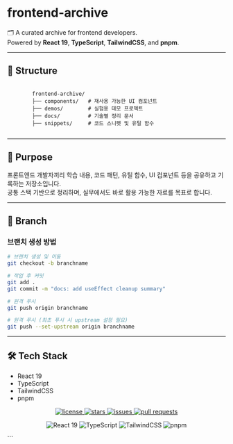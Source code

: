 # frontend-archive

🗂 A curated archive for frontend developers.  
Powered by **React 19**, **TypeScript**, **TailwindCSS**, and **pnpm**.

---

## 📁 Structure

<pre>
    <code>
        frontend-archive/
        ├── components/   # 재사용 가능한 UI 컴포넌트
        ├── demos/        # 실험용 데모 프로젝트
        ├── docs/         # 기술별 정리 문서
        ├── snippets/     # 코드 스니펫 및 유틸 함수
    </code>
</pre>

---

## 📌 Purpose

프론트엔드 개발자끼리 학습 내용, 코드 패턴, 유틸 함수, UI 컴포넌트 등을 공유하고 기록하는 저장소입니다.  
공통 스택 기반으로 정리하며, 실무에서도 바로 활용 가능한 자료를 목표로 합니다.

---

## 🌱 Branch

### 브랜치 생성 방법

```bash
# 브랜치 생성 및 이동
git checkout -b branchname

# 작업 후 커밋
git add .
git commit -m "docs: add useEffect cleanup summary"

# 원격 푸시
git push origin branchname

# 원격 푸시 (최초 푸시 시 upstream 설정 필요)
git push --set-upstream origin branchname
```

---

## 🛠 Tech Stack

- React 19
- TypeScript
- TailwindCSS
- pnpm

<p align="center">
  <a href="https://github.com/itsjh1242/frontend-archive">
    <img src="https://img.shields.io/github/license/itsjh1242/frontend-archive" alt="license">
  </a>
  <a href="https://github.com/itsjh1242/frontend-archive/stargazers">
    <img src="https://img.shields.io/github/stars/itsjh1242/frontend-archive?style=social" alt="stars">
  </a>
  <a href="https://github.com/itsjh1242/frontend-archive/issues">
    <img src="https://img.shields.io/github/issues/itsjh1242/frontend-archive" alt="issues">
  </a>
  <a href="https://github.com/itsjh1242/frontend-archive/pulls">
    <img src="https://img.shields.io/github/issues-pr/itsjh1242/frontend-archive" alt="pull requests">
  </a>
</p>
<p align="center">
    <img src="https://img.shields.io/badge/React-19-blue?logo=react" alt="React 19" />
    <img src="https://img.shields.io/badge/TypeScript-4.x-blue?logo=typescript" alt="TypeScript" />
    <img src="https://img.shields.io/badge/TailwindCSS-%5E3.x-38b2ac?logo=tailwindcss" alt="TailwindCSS" />
    <img src="https://img.shields.io/badge/pnpm-%5E8.x-f69220?logo=pnpm" alt="pnpm" />
</p>
```
